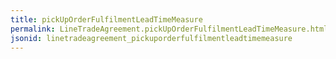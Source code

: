 ```yaml
---
title: pickUpOrderFulfilmentLeadTimeMeasure
permalink: LineTradeAgreement.pickUpOrderFulfilmentLeadTimeMeasure.html
jsonid: linetradeagreement_pickuporderfulfilmentleadtimemeasure
---
```

